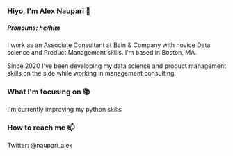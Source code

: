 ### Hiyo, I'm Alex Naupari 👋 
##### Pronouns: he/him

I work as an Associate Consultant at Bain & Company with novice Data science and Product Management skills. I'm based in Boston, MA.

Since 2020 I've been developing my data science and product management skills on the side while working in management consulting. 

### What I'm focusing on :books:

I'm currently improving my python skills

### How to reach me :mailbox:
Twitter: @naupari_alex


<!--
**alex-naupari/alex-naupari** is a ✨ _special_ ✨ repository because its `README.md` (this file) appears on your GitHub profile.

Here are some ideas to get you started:

-  I’m currently working on ...
- 🌱 I’m currently learning ...
- 👯 I’m looking to collaborate on ...
- 🤔 I’m looking for help with ...
- 💬 Ask me about ...
- 📫 How to reach me: ...
- 😄 Pronouns: ...
- ⚡ Fun fact: ...
-->
